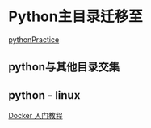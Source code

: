 # Python主目录迁移至

[pythonPractice](https://github.com/shencang/pythonPractice)

## python与其他目录交集

## python - linux

[Docker 入门教程](http://www.ruanyifeng.com/blog/2018/02/docker-tutorial.html)
